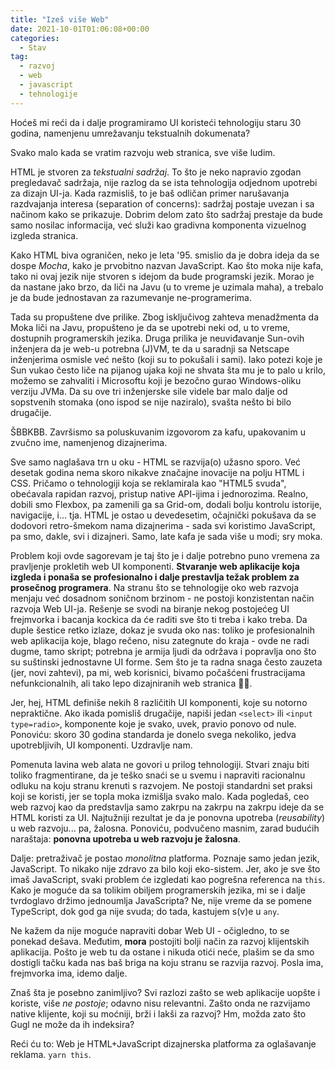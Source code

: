```yaml
---
title: "Izeš više Web"
date: 2021-10-01T01:06:08+00:00
categories:
  - Stav
tag:
  - razvoj
  - web
  - javascript
  - tehnologije
---
```


Hoćeš mi reći da i dalje programiramo UI koristeći tehnologiju staru 30 godina, namenjenu umrežavanju tekstualnih dokumenata?

Svako malo kada se vratim razvoju web stranica, sve više ludim.

<!--more-->

HTML je stvoren za _tekstualni sadržaj_. To što je neko napravio zgodan pregledavač sadržaja, nije razlog da se ista tehnologija odjednom upotrebi za dizajn UI-ja. Kada razmisliš, to je baš odličan primer narušavanja razdvajanja interesa (separation of concerns): sadržaj postaje uvezan i sa načinom kako se prikazuje. Dobrim delom zato što sadržaj prestaje da bude samo nosilac informacija, već služi kao gradivna komponenta vizuelnog izgleda stranica.

Kako HTML biva ograničen, neko je leta '95. smislio da je dobra ideja da se dospe _Mocha_, kako je prvobitno nazvan JavaScript. Kao što moka nije kafa, tako ni ovaj jezik nije stvoren s idejom da bude programski jezik. Morao je da nastane jako brzo, da liči na Javu (u to vreme je uzimala maha), a trebalo je da bude jednostavan za razumevanje ne-programerima.

Tada su propuštene dve prilike. Zbog isključivog zahteva menadžmenta da Moka liči na Javu, propušteno je da se upotrebi neki od, u to vreme, dostupnih programerskih jezika. Druga prilika je neuviđavanje Sun-ovih inženjera da je web-u potrebna (J)VM, te da u saradnji sa Netscape inženjerima osmisle već nešto (koji su to pokušali i sami). Iako potezi koje je Sun vukao često liče na pijanog ujaka koji ne shvata šta mu je to palo u krilo, možemo se zahvaliti i Microsoftu koji je bezočno gurao Windows-oliku verziju JVMa. Da su ove tri inženjerske sile videle bar malo dalje od sopstvenih stomaka (ono ispod se nije naziralo), svašta nešto bi bilo drugačije.

ŠBBKBB. Završismo sa poluskuvanim izgovorom za kafu, upakovanim u zvučno ime, namenjenog dizajnerima.

Sve samo naglašava trn u oku - HTML se razvija(o) užasno sporo. Već desetak godina nema skoro nikakve značajne inovacije na polju HTML i CSS. Pričamo o tehnologiji koja se reklamirala kao "HTML5 svuda", obećavala rapidan razvoj, pristup native API-ijima i jednorozima. Realno, dobili smo Flexbox, pa zamenili ga sa Grid-om, dodali bolju kontrolu istorije, navigacije, i... tja. HTML je ostao u devedesetim, očajnički pokušava da se dodovori retro-šmekom nama dizajnerima - sada svi koristimo JavaScript, pa smo, dakle, svi i dizajneri. Samo, late kafa je sada više u modi; sry moka.

Problem koji ovde sagorevam je taj što je i dalje potrebno puno vremena za pravljenje prokletih web UI komponenti. **Stvaranje web aplikacije koja izgleda i ponaša se profesionalno i dalje prestavlja težak problem za prosečnog programera**. Na stranu što se tehnologije oko web razvoja menjaju već dosadnom soničnom brzinom - ne postoji konzistentan način razvoja Web UI-ja. Rešenje se svodi na biranje nekog postojećeg UI frejmvorka i bacanja kockica da će raditi sve što ti treba i kako treba. Da duple šestice retko izlaze, dokaz je svuda oko nas: toliko je profesionalnih web aplikacija koje, blago rečeno, nisu zategnute do kraja - ovde ne radi dugme, tamo skript; potrebna je armija ljudi da održava i popravlja ono što su suštinski jednostavne UI forme. Sem što je ta radna snaga često zauzeta (jer, novi zahtevi), pa mi, web korisnici, bivamo počašćeni frustracijama nefunkcionalnih, ali tako lepo dizajniranih web stranica 🤷‍♂️.

Jer, hej, HTML definiše nekih 8 različitih UI komponenti, koje su notorno nepraktične. Ako ikada pomisliš drugačije, napiši jedan `<select>` ili `<input type=radio>`, komponente koje je svako, uvek, pravio ponovo od nule. Ponoviću: skoro 30 godina standarda je donelo svega nekoliko, jedva upotrebljivih, UI komponenti. Uzdravlje nam.

Pomenuta lavina web alata ne govori u prilog tehnologiji. Stvari znaju biti toliko fragmentirane, da je teško snaći se u svemu i napraviti racionalnu odluku na koju stranu krenuti s razvojem. Ne postoji standardni set praksi koji se koristi, jer se topla moka izmišlja svako malo. Kada pogledaš, ceo web razvoj kao da predstavlja samo zakrpu na zakrpu na zakrpu ideje da se HTML koristi za UI. Najtužniji rezultat je da je ponovna upotreba (_reusability_) u web razvoju... pa, žalosna. Ponoviću, podvučeno masnim, zarad budućih naraštaja: **ponovna upotreba u web razvoju je žalosna**.

Dalje: pretraživač je postao _monolitna_ platforma. Poznaje samo jedan jezik, JavaScript. To nikako nije zdravo za bilo koji eko-sistem. Jer, ako je sve što imaš JavaScript, svaki problem će izgledati kao pogrešna referenca na `this`. Kako je moguće da sa tolikim obiljem programerskih jezika, mi se i dalje tvrdoglavo držimo jednoumlja JavaScripta? Ne, nije vreme da se pomene TypeScript, dok god ga nije svuda; do tada, kastujem s(v)e u `any`.

Ne kažem da nije moguće napraviti dobar Web UI - očigledno, to se ponekad dešava. Međutim, **mora** postojiti bolji način za razvoj klijentskih aplikacija. Pošto je web tu da ostane i nikuda otići neće, plašim se da smo dostigli tačku kada nas baš briga na koju stranu se razvija razvoj. Posla ima, frejmvorka ima, idemo dalje.

Znaš šta je posebno zanimljivo? Svi razlozi zašto se web aplikacije uopšte i koriste, više _ne postoje_; odavno nisu relevantni. Zašto onda ne razvijamo native klijente, koji su moćniji, brži i lakši za razvoj? Hm, možda zato što Gugl ne može da ih indeksira?

Reći ću to: Web je HTML+JavaScript dizajnerska platforma za oglašavanje reklama. `yarn this`.
